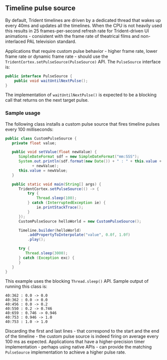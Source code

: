## Timeline pulse source
By default, Trident timelines are driven by a dedicated thread that wakes up every 40ms and updates all the timelines. When the CPU is not heavily used this results in 25 frames-per-second refresh rate for Trident-driven UI animations - consistent with the frame rate of theatrical films and non-interlaced PAL television standard.

Applications that require custom pulse behavior - higher frame rate, lower frame rate or dynamic frame rate - should use the `TridentCortex.setPulseSource(PulseSource)` API. The `PulseSource` interface is:

```java
public interface PulseSource {
	public void waitUntilNextPulse();
}
```

The implementation of `waitUntilNextPulse()` is expected to be a blocking call that returns on the next target pulse.

### Sample usage

The following class installs a custom pulse source that fires timeline pulses every 100 milliseconds:

```java
public class CustomPulseSource {
   private float value;

   public void setValue(float newValue) {
      SimpleDateFormat sdf = new SimpleDateFormat("mm:SSS");
      System.out.println(sdf.format(new Date()) + " : " + this.value + " -> "
            + newValue);
      this.value = newValue;
   }

   public static void main(String[] args) {
      TridentCortex.setPulseSource(() -> {
          try {
              Thread.sleep(100);
          } catch (InterruptedException ie) {
              ie.printStackTrace();
          }
      });
      CustomPulseSource helloWorld = new CustomPulseSource();

      Timeline.builder(helloWorld)
          .addPropertyToInterpolate("value", 0.0f, 1.0f)
          .play();

      try {
         Thread.sleep(3000);
      } catch (Exception exc) {
      }
   }
}
```

This example uses the blocking `Thread.sleep()` API. Sample output of running this class is:

```
40:362 : 0.0 -> 0.0
40:362 : 0.0 -> 0.0
40:456 : 0.0 -> 0.2
40:550 : 0.2 -> 0.746
40:659 : 0.746 -> 0.946
40:753 : 0.946 -> 1.0
40:753 : 1.0 -> 1.0
```

Discarding the first and last lines - that correspond to the start and the end of the timeline - the custom pulse source is indeed firing on average every 100 ms as expected. Applications that have a higher-precision timer implementation - perhaps using native APIs - can provide the matching `PulseSource` implementation to achieve a higher pulse rate.
